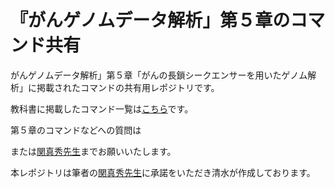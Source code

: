 # 『がんゲノムデータ解析」第５章のコマンド共有
がんゲノムデータ解析」第５章「がんの長鎖シークエンサーを用いたゲノム解析」に掲載されたコマンドの共有用レポジトリです。

教科書に掲載したコマンド一覧は[こちら](main.txt)です。

第５章のコマンドなどへの質問は


または[関真秀先生](<mailto:mseki@edu.k.u-tokyo.ac.jp>)までお願いいたします。

本レポジトリは筆者の[関真秀先生](https://www.u-tokyo.ac.jp/focus/ja/people/k0001_01986.html)に承諾をいただき清水が作成しております。
